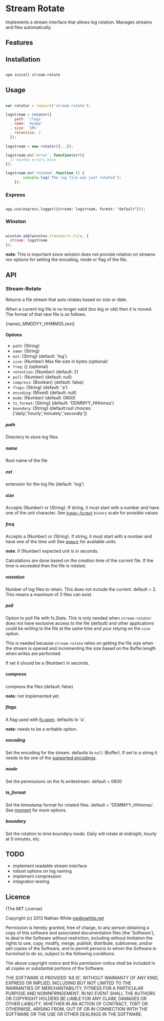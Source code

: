 # Stream Rotate

Implements a stream interface that allows log rotation. Manages streams and files automatically.

## Features

## Installation

```bash

npm install stream-rotate
```

## Usage

```js

var rotator = require('stream-rotate');

logstream = rotator({
    path: '/logs'
  , name: 'myapp'
  , size: '1Mi'
  , retention: 2
  });
  
logstream = new rotator({...});

logstream.on('error', function(err){
  // handle errors here
});  

logstream.on('rotated',function () {
        console.log('The log file was just rotated');
    });


```

### Express

```

app.use(express.logger({stream: logstream, format: "default"}));
```

### Winston

```js

winston.add(winston.transports.File, {
  stream: logstream
});
```

__note__: This is important since winston does not provide rotation on streams nor options for setting the encoding, mode or flag of the file.


## API

### Stream-Rotate

Returns a file stream that auto rotates based on size or date.

When a current log file is no longer valid (too big or old) then it is moved. The format of that new file is as follows.

{name}\_MMDDYY\_HHMMSS.{ext}

#### Options

  - `path`: {String}
  - `name`: {String}
  - `ext`: {String} (default: 'log')
  - `size`: {Number} Max file size in bytes (optional)
  - `freq`: {} (optional)
  - `retention`: {Number} (default: 2)
  - `poll`: {Number} (default: null) 
  - `compress`: {Boolean} {default: false}
  - `flags`: {String} (default: 'a')
  - `encoding`: {Mixed} (default: null)
  - `mode`: {Number} (default: 0600)
  - `ts_format`: {String} (default: 'DDMMYY_HHmmss')
  - `boundary`: {String} (default:null choices:['daily','hourly','minutely','secondly'])

##### path
  Directory to store log files.
  
##### name
  Root name of the file
  
##### ext
  extension for the log file (default: 'log')
  
##### size
  Accepts {Number} or {String}. If string, it must start with a number and have one of the unit character.
  See [`human-format`](https://github.com/JsCommunity/human-format) `binary` scale for possible values

##### freq
  Accepts a {Number} or {String}. If string, it must start with a number and have one of the time unit
  See [`moment`](https://momentjs.com/docs/#/durations/creating/) for available units.

__note__: if {Number} expected unit is in seconds.

Calculations are done based on the creation time of the current file. If the time is exceeded then the file is rotated.

##### retention
  Number of log files to retain. This does not include the current. default = 2. This means a maximum of 3 files can exist.


##### poll
  Option to poll file with fs.Stats. This is only needed when `stream-rotator` does not have exclusive access to the file (default) and other applications could be writing to the file at the same time and your relying on the `size` option. 
  
This is needed because `stream-rotate` relies on getting the file size when the stream is opened and incrementing the size based on the Buffer.length when writes are performed.

If set it should be a {Number} in seconds. 

##### compress
  compress the files (default: false)
  
  __note__: not implemented yet.

##### flags
  A flag used with [fs.open](http://nodejs.org/api/fs.html#fs_fs_open_path_flags_mode_callback). defaults to 'a'.
  
  __note__: needs to be a writable option.
  
##### encoding
  Set the encoding for the stream. defaults to `null` (Buffer). If set to a string it needs to be one of the [supported encodings](http://nodejs.org/api/buffer.html#buffer_buffer).
  
##### mode
  Set the permissions on the fs.writestream. default = 0600
  
##### ts_format
  Set the timestamp format for rotated files. default = 'DDMMYY_HHmmss'. See [moment](http://momentjs.com/docs/#/displaying/format/) for more options.
  
##### boundary
  Set the rotation to time boundary mode.  Daily will rotate at midnight, hourly at 0 minutes, etc.

## TODO

  - implement readable stream interface
  - robust options on log naming
  - implement compression
  - integration testing


## Licence

(The MIT License)

Copyright (c) 2013 Nathan White nw@nwhite.net

Permission is hereby granted, free of charge, to any person obtaining a copy of this software and associated documentation files (the 'Software'), to deal in the Software without restriction, including without limitation the rights to use, copy, modify, merge, publish, distribute, sublicense, and/or sell copies of the Software, and to permit persons to whom the Software is furnished to do so, subject to the following conditions:

The above copyright notice and this permission notice shall be included in all copies or substantial portions of the Software.

  THE SOFTWARE IS PROVIDED 'AS IS', WITHOUT WARRANTY OF ANY KIND, EXPRESS OR IMPLIED, INCLUDING BUT NOT LIMITED TO THE WARRANTIES OF MERCHANTABILITY, FITNESS FOR A PARTICULAR PURPOSE AND NONINFRINGEMENT. IN NO EVENT SHALL THE AUTHORS OR COPYRIGHT HOLDERS BE LIABLE FOR ANY CLAIM, DAMAGES OR OTHER LIABILITY, WHETHER IN AN ACTION OF CONTRACT, TORT OR OTHERWISE, ARISING FROM, OUT OF OR IN CONNECTION WITH THE SOFTWARE OR THE USE OR OTHER DEALINGS IN THE SOFTWARE.

